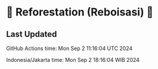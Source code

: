 
# 🌳 Reforestation (Reboisasi) 🌲

## Last Updated

GitHub Actions time: Mon Sep  2 11:16:04 UTC 2024

Indonesia/Jakarta time: Mon Sep  2 18:16:04 WIB 2024
